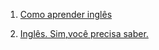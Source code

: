 1. [Como aprender inglês](http://leandrooriente.com/como-aprender-ingles/)

1. [Inglês. Sim,você precisa saber.](http://viniciusdacal.com/ingles/2015/01/22/ingles-sim-voce-precisa-aprender.html)
